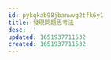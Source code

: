 ```yaml
---
id: pykqkab98jbanwvg2tfk6y1
title: 發現問題思考法
desc: ''
updated: 1651937711532
created: 1651937711532
---
```


